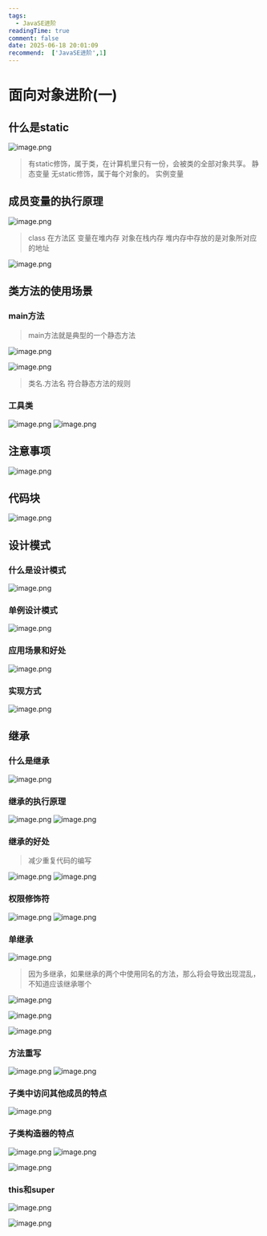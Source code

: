 ```yaml
---
tags:
  - JavaSE进阶
readingTime: true
comment: false
date: 2025-06-18 20:01:09
recommend:  ['JavaSE进阶',1]
---
```

# 面向对象进阶(一)

## 什么是static
![image.png](https://imgsbo.oss-cn-shanghai.aliyuncs.com/undefined20250618201157392.png)
>有static修饰，属于类，在计算机里只有一份，会被类的全部对象共享。  静态变量
>无static修饰，属于每个对象的。 实例变量

## 成员变量的执行原理


![image.png](https://imgsbo.oss-cn-shanghai.aliyuncs.com/undefined20250618201825304.png)

> class 在方法区   变量在堆内存    对象在栈内存    堆内存中存放的是对象所对应的地址

![image.png](https://imgsbo.oss-cn-shanghai.aliyuncs.com/undefined20250618202005027.png)

## 类方法的使用场景

### main方法
> main方法就是典型的一个静态方法

![image.png](https://imgsbo.oss-cn-shanghai.aliyuncs.com/undefined20250618202237212.png)

![image.png](https://imgsbo.oss-cn-shanghai.aliyuncs.com/undefined20250618202325758.png)

> 类名.方法名 符合静态方法的规则

### 工具类
![image.png](https://imgsbo.oss-cn-shanghai.aliyuncs.com/undefined20250618202550676.png)
![image.png](https://imgsbo.oss-cn-shanghai.aliyuncs.com/undefined20250618202626077.png)
## 注意事项

![image.png](https://imgsbo.oss-cn-shanghai.aliyuncs.com/undefined20250618202739749.png)
## 代码块

![image.png](https://imgsbo.oss-cn-shanghai.aliyuncs.com/undefined20250618202806211.png)
## 设计模式


### 什么是设计模式

![image.png](https://imgsbo.oss-cn-shanghai.aliyuncs.com/undefined20250618202920707.png)
### 单例设计模式

![image.png](https://imgsbo.oss-cn-shanghai.aliyuncs.com/undefined20250618203018066.png)
### 应用场景和好处

![image.png](https://imgsbo.oss-cn-shanghai.aliyuncs.com/undefined20250618203040147.png)
### 实现方式

![image.png](https://imgsbo.oss-cn-shanghai.aliyuncs.com/undefined20250618203114526.png)
## 继承

### 什么是继承

![image.png](https://imgsbo.oss-cn-shanghai.aliyuncs.com/undefined20250618203227375.png)
### 继承的执行原理

![image.png](https://imgsbo.oss-cn-shanghai.aliyuncs.com/undefined20250618203430509.png)
![image.png](https://imgsbo.oss-cn-shanghai.aliyuncs.com/undefined20250618203447495.png)
### 继承的好处

>减少重复代码的编写

![image.png](https://imgsbo.oss-cn-shanghai.aliyuncs.com/undefined20250618203524623.png)
![image.png](https://imgsbo.oss-cn-shanghai.aliyuncs.com/undefined20250618203603476.png)
### 权限修饰符

![image.png](https://imgsbo.oss-cn-shanghai.aliyuncs.com/undefined20250618203715023.png)
![image.png](https://imgsbo.oss-cn-shanghai.aliyuncs.com/undefined20250618203727723.png)
### 单继承

![image.png](https://imgsbo.oss-cn-shanghai.aliyuncs.com/undefined20250618203759384.png)
> 因为多继承，如果继承的两个中使用同名的方法，那么将会导致出现混乱，不知道应该继承哪个

![image.png](https://imgsbo.oss-cn-shanghai.aliyuncs.com/undefined20250618203917817.png)

![image.png](https://imgsbo.oss-cn-shanghai.aliyuncs.com/undefined20250618203944301.png)

![image.png](https://imgsbo.oss-cn-shanghai.aliyuncs.com/undefined20250618204010977.png)
### 方法重写

![image.png](https://imgsbo.oss-cn-shanghai.aliyuncs.com/undefined20250618204039742.png)
![image.png](https://imgsbo.oss-cn-shanghai.aliyuncs.com/undefined20250618204256950.png)
### 子类中访问其他成员的特点

![image.png](https://imgsbo.oss-cn-shanghai.aliyuncs.com/undefined20250618204607839.png)
### 子类构造器的特点

![image.png](https://imgsbo.oss-cn-shanghai.aliyuncs.com/undefined20250618204652782.png)
![image.png](https://imgsbo.oss-cn-shanghai.aliyuncs.com/undefined20250618204805194.png)

![image.png](https://imgsbo.oss-cn-shanghai.aliyuncs.com/undefined20250618204817501.png)

### this和super

![image.png](https://imgsbo.oss-cn-shanghai.aliyuncs.com/undefined20250618204846610.png)

![image.png](https://imgsbo.oss-cn-shanghai.aliyuncs.com/undefined20250618204930093.png)

